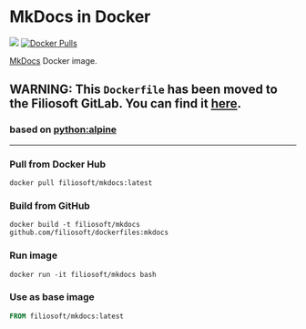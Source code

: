 # MkDocs in Docker
[![](https://images.microbadger.com/badges/image/filiosoft/mkdocs.svg)](http://microbadger.com/images/filiosoft/mkdocs "Get your own image badge on microbadger.com")
[![Docker Pulls](https://img.shields.io/docker/pulls/filiosoft/mkdocs.svg?style=flat-square)](https://fsft.us/d-mkdocs)

[MkDocs](http://www.mkdocs.org/) Docker image. 

## WARNING: This `Dockerfile` has been moved to the Filiosoft GitLab. You can find it [here](https://gitlab.filiosoft.com/docker/mkdocs). 

### based on [python:alpine](https://hub.docker.com/_/python/)
----
### Pull from Docker Hub
```
docker pull filiosoft/mkdocs:latest
```

### Build from GitHub
```
docker build -t filiosoft/mkdocs github.com/filiosoft/dockerfiles:mkdocs
```

### Run image
```
docker run -it filiosoft/mkdocs bash
```

### Use as base image
```Dockerfile
FROM filiosoft/mkdocs:latest
```